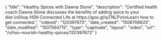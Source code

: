 {
    "title": "Healthy Spices with Dawna Stone",
    "description": "Certified health coach Dawna Stone discusses the benefits of adding spice to your diet.\nShop HSN Connected Life at https:\/\/goo.gl\/sjTNLP\n\nLearn how to get connected.",
    "videoid": "120397673",
    "date_created": "1506706625",
    "date_modified": "1507564715",
    "type": "captivate",
    "layout": "video",
    "url": "\/v\/hsn-nourish-healthy-spices\/120397673"
}